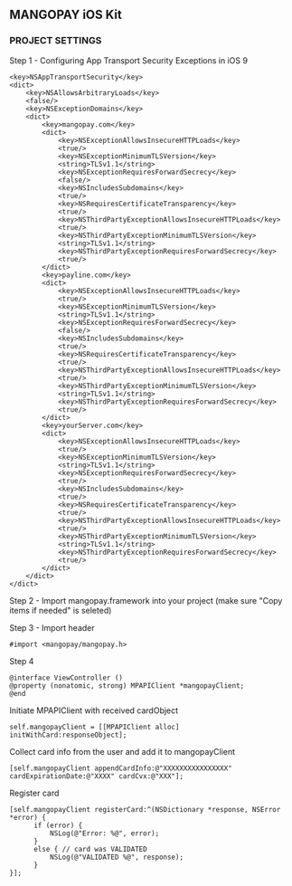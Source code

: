 ## MANGOPAY iOS Kit

### PROJECT SETTINGS

Step 1 - Configuring App Transport Security Exceptions in iOS 9

    <key>NSAppTransportSecurity</key>
	<dict>
		<key>NSAllowsArbitraryLoads</key>
		<false/>
		<key>NSExceptionDomains</key>
		<dict>
			<key>mangopay.com</key>
			<dict>
				<key>NSExceptionAllowsInsecureHTTPLoads</key>
				<true/>
				<key>NSExceptionMinimumTLSVersion</key>
				<string>TLSv1.1</string>
				<key>NSExceptionRequiresForwardSecrecy</key>
				<false/>
				<key>NSIncludesSubdomains</key>
				<true/>
				<key>NSRequiresCertificateTransparency</key>
				<true/>
				<key>NSThirdPartyExceptionAllowsInsecureHTTPLoads</key>
				<true/>
				<key>NSThirdPartyExceptionMinimumTLSVersion</key>
				<string>TLSv1.1</string>
				<key>NSThirdPartyExceptionRequiresForwardSecrecy</key>
				<true/>
			</dict>
			<key>payline.com</key>
			<dict>
				<key>NSExceptionAllowsInsecureHTTPLoads</key>
				<true/>
				<key>NSExceptionMinimumTLSVersion</key>
				<string>TLSv1.1</string>
				<key>NSExceptionRequiresForwardSecrecy</key>
				<false/>
				<key>NSIncludesSubdomains</key>
				<true/>
				<key>NSRequiresCertificateTransparency</key>
				<true/>
				<key>NSThirdPartyExceptionAllowsInsecureHTTPLoads</key>
				<true/>
				<key>NSThirdPartyExceptionMinimumTLSVersion</key>
				<string>TLSv1.1</string>
				<key>NSThirdPartyExceptionRequiresForwardSecrecy</key>
				<true/>
			</dict>
			<key>yourServer.com</key>
			<dict>
				<key>NSExceptionAllowsInsecureHTTPLoads</key>
				<true/>
				<key>NSExceptionMinimumTLSVersion</key>
				<string>TLSv1.1</string>
				<key>NSExceptionRequiresForwardSecrecy</key>
				<true/>
				<key>NSIncludesSubdomains</key>
				<true/>
				<key>NSRequiresCertificateTransparency</key>
				<true/>
				<key>NSThirdPartyExceptionAllowsInsecureHTTPLoads</key>
				<true/>
				<key>NSThirdPartyExceptionMinimumTLSVersion</key>
				<string>TLSv1.1</string>
				<key>NSThirdPartyExceptionRequiresForwardSecrecy</key>
				<true/>
			</dict>
		</dict>
	</dict>

Step 2 - Import mangopay.framework into your project (make sure "Copy items if needed" is seleted)

Step 3 - Import header

    #import <mangopay/mangopay.h>

Step 4

    @interface ViewController ()
    @property (nonatomic, strong) MPAPIClient *mangopayClient;
    @end

Initiate MPAPIClient with received cardObject

    self.mangopayClient = [[MPAPIClient alloc] initWithCard:responseObject];

Collect card info from the user and add it to mangopayClient

    [self.mangopayClient appendCardInfo:@"XXXXXXXXXXXXXXXX" cardExpirationDate:@"XXXX" cardCvx:@"XXX"];

Register card

    [self.mangopayClient registerCard:^(NSDictionary *response, NSError *error) {
          if (error) {
              NSLog(@"Error: %@", error);
          }
          else { // card was VALIDATED
              NSLog(@"VALIDATED %@", response);
          }
    }];
